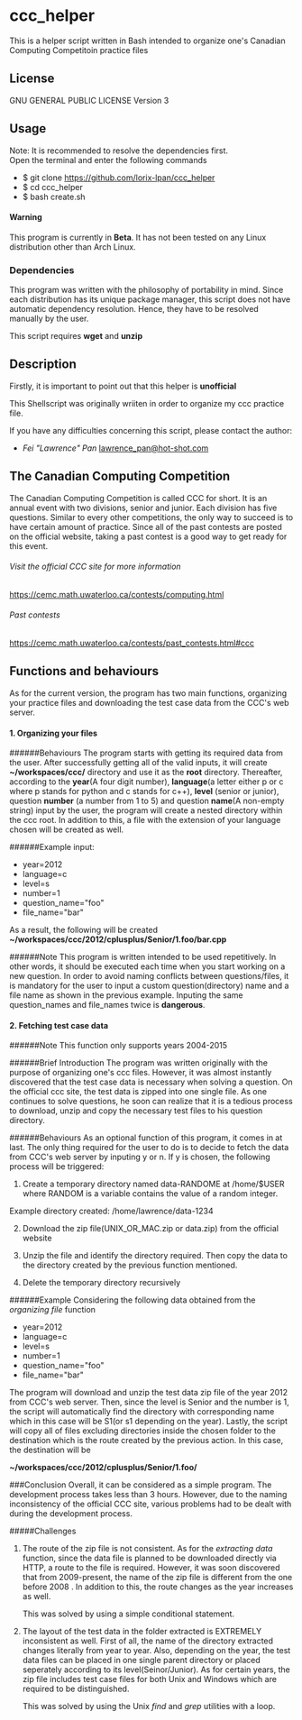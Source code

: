 # ccc_helper
This is a helper script written in Bash intended to organize one's Canadian
Computing Competitoin practice files

## License
GNU GENERAL PUBLIC LICENSE Version 3

## Usage
Note: It is recommended to resolve the dependencies first.  
Open the terminal and enter the following commands
* $ git clone https://github.com/lorix-lpan/ccc_helper
* $ cd ccc_helper
* $ bash create.sh

#### **Warning**
This program is currently in **Beta**. It has not been tested on any Linux
distribution other than Arch Linux.

### Dependencies
This program was written with the philosophy of portability in mind. Since each
distribution has its unique package manager, this script does not have automatic
dependency resolution. Hence, they have to be resolved manually by the user.

This script requires **wget** and **unzip**

## Description
Firstly, it is important to point out that this helper is **unofficial**

This Shellscript was originally wriiten in order to organize my ccc practice
file. 

If you have any difficulties concerning this script, please contact the
author: 

* *Fei "Lawrence" Pan* lawrence_pan@hot-shot.com

## The Canadian Computing Competition
The Canadian Computing Competition is called CCC for short. It is an annual
event with two divisions, senior and junior. Each division has five questions.
Similar to every other competitions, the only way to succeed is to have certain 
amount of practice. Since all of the past contests are posted on the official 
website, taking a past contest is a good way to get ready for this event.

###### Visit the official CCC site for more information
https://cemc.math.uwaterloo.ca/contests/computing.html

###### Past contests
https://cemc.math.uwaterloo.ca/contests/past_contests.html#ccc

## Functions and behaviours
As for the current version, the program has two main functions, organizing
your practice files and downloading the test case data from the CCC's web server.

#### 1. Organizing your files

######Behaviours
The program starts with getting its required data from the user. After successfully getting 
all of the valid inputs, it will create **~/workspaces/ccc/** directory and use 
it as the **root** directory. Thereafter, according to the **year**(A four digit
number), **language**(a letter either p or c where p stands for python and c stands 
for c++), **level** (senior or junior), question **number**
(a number from 1 to 5) and question **name**(A non-empty string) input by the user, the program will
create a nested directory within the ccc root. In addition to this, a file with the extension of
your language chosen will be created as well.

######Example input:
* year=2012
* language=c
* level=s
* number=1
* question_name="foo"
* file_name="bar"

As a result, the following will be created
  **~/workspaces/ccc/2012/cplusplus/Senior/1.foo/bar.cpp**

######Note
This program is written intended to be used repetitively. In other words, it
should be executed each time when you start working on a new question. In order to
avoid naming conflicts between questions/files, it is mandatory for the user to
input a custom question(directory) name and a file name as shown in the previous
example. Inputing the same question_names and file_names twice is **dangerous**.

#### 2. Fetching test case data

######Note
This function only supports years 2004-2015

######Brief Introduction
The program was written originally with the purpose of organizing one's ccc
files. However, it was almost instantly discovered that the test case data is necessary when solving
a question. On the official ccc site, the test data is zipped into one single
file. As one continues to solve questions, he soon can realize that it is a
tedious process to download, unzip and copy the necessary test files to his
question directory. 

######Behaviours
As an optional function of this program, it comes in at last. The only thing
required for the user to do is to decide to fetch the data from CCC's web server by inputing y or
n. If y is chosen, the following process will be triggered:

1. Create a temporary directory named data-RANDOME at /home/$USER where
  RANDOM is a variable contains the value of a random integer.

  Example directory created: /home/lawrence/data-1234

2. Download the zip file(UNIX_OR_MAC.zip or data.zip) from the official website

3. Unzip the file and identify the directory required. Then copy the data to the
  directory created by the previous function mentioned.

4. Delete the temporary directory recursively

######Example
Considering the following data obtained from the *organizing file* function

* year=2012
* language=c
* level=s
* number=1
* question_name="foo"
* file_name="bar"

The program will download and unzip the test data zip file of the year 2012 from CCC's
web server. Then, since the level is Senior and the number is 1, the script will
automatically find the directory with corresponding name which in this case will
be S1(or s1 depending on the year). Lastly, the script will copy all of files
excluding directories inside the chosen folder to the destination which is the
route created by the previous action. In this case, the destination will be 

**~/workspaces/ccc/2012/cplusplus/Senior/1.foo/**

###Conclusion
Overall, it can be considered as a simple program. The development process takes
less than 3 hours. However, due to the naming inconsistency of the official CCC
site, various problems had to be dealt with during the development process.

#####Challenges
1. The route of the zip file is not consistent. As for the *extracting data*
   function, since the data file is planned to be downloaded directly via HTTP, a
   route to the file is required. However, it was soon discovered that from
   2009-present, the name of the zip file is different from the one before
   2008 . In addition to this, the route changes as the year increases as well.

   This was solved by using a simple conditional statement.

2. The layout of the test data in the folder extracted is EXTREMELY inconsistent
   as well. First of all, the name of the directory extracted changes literally
   from year to year. Also, depending on the year, the test data files can be
   placed in one single parent directory or placed seperately according to its
   level(Seinor/Junior). As for certain years, the zip file includes test case
   files for both Unix and Windows which are required to be distinguished.

   This was solved by using the Unix *find* and *grep* utilities with a loop.
